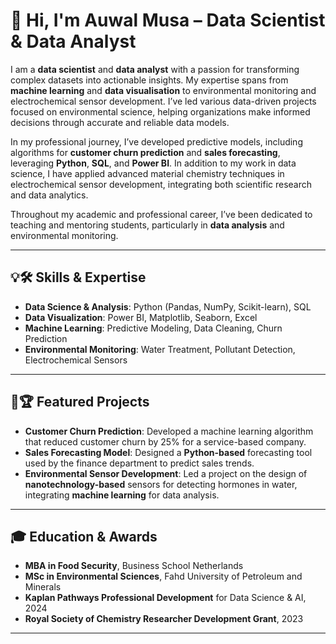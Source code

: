 # 👋 Hi, I'm Auwal Musa – Data Scientist & Data Analyst

I am a **data scientist** and **data analyst** with a passion for transforming complex datasets into actionable insights. My expertise spans from **machine learning** and **data visualisation** to environmental monitoring and electrochemical sensor development. I’ve led various data-driven projects focused on environmental science, helping organizations make informed decisions through accurate and reliable data models.

In my professional journey, I’ve developed predictive models, including algorithms for **customer churn prediction** and **sales forecasting**, leveraging **Python**, **SQL**, and **Power BI**. In addition to my work in data science, I have applied advanced material chemistry techniques in electrochemical sensor development, integrating both scientific research and data analytics.

Throughout my academic and professional career, I’ve been dedicated to teaching and mentoring students, particularly in **data analysis** and environmental monitoring.

---

## 💡🛠️ Skills & Expertise
- **Data Science & Analysis**: Python (Pandas, NumPy, Scikit-learn), SQL
- **Data Visualization**: Power BI, Matplotlib, Seaborn, Excel
- **Machine Learning**: Predictive Modeling, Data Cleaning, Churn Prediction
- **Environmental Monitoring**: Water Treatment, Pollutant Detection, Electrochemical Sensors

---

## 🌟🏆 Featured Projects
- **Customer Churn Prediction**: Developed a machine learning algorithm that reduced customer churn by 25% for a service-based company.
- **Sales Forecasting Model**: Designed a **Python-based** forecasting tool used by the finance department to predict sales trends.
- **Environmental Sensor Development**: Led a project on the design of **nanotechnology-based** sensors for detecting hormones in water, integrating **machine learning** for data analysis.

---

## 🎓 Education & Awards
- **MBA in Food Security**, Business School Netherlands
- **MSc in Environmental Sciences**, Fahd University of Petroleum and Minerals
- **Kaplan Pathways Professional Development** for Data Science & AI, 2024
- **Royal Society of Chemistry Researcher Development Grant**, 2023

---

